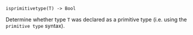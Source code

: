 ```
isprimitivetype(T) -> Bool
```

Determine whether type `T` was declared as a primitive type (i.e. using the `primitive type` syntax).
